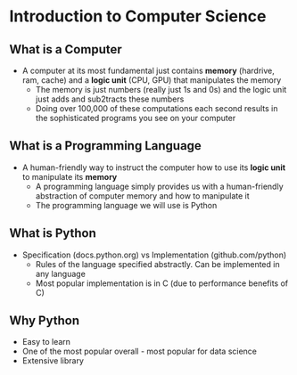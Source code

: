 # Introduction to Computer Science

## What is a Computer
* A computer at its most fundamental just contains **memory** (hardrive, ram, cache) and a **logic unit** (CPU, GPU) that manipulates the memory
  * The memory is just numbers (really just 1s and 0s) and the logic unit just adds and sub2tracts these numbers
  * Doing over 100,000 of these computations each second results in the sophisticated programs you see on your computer

## What is a Programming Language
* A human-friendly way to instruct the computer how to use its **logic unit** to manipulate its **memory**
  * A programming language simply provides us with a human-friendly abstraction of computer memory and how to manipulate it
  * The programming language we will use is Python

## What is Python
* Specification (docs.python.org) vs Implementation (github.com/python)
  * Rules of the language specified abstractly. Can be implemented in any language
  * Most popular implementation is in C (due to performance benefits of C)
  
## Why Python
* Easy to learn
* One of the most popular overall - most popular for data science
* Extensive library
